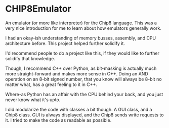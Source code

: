 # CHIP8Emulator

An emulator (or more like interpreter) for the Chip8 language. This was a very nice introduction for me to learn about how emulators generally work.

I had an okay-ish understanding of memory busses, assembly, and CPU architecture before. This project helped further solidify it.

I'd recommend people to do a project like this, if they would like to further solidify that knowledge.

Though, I recommend C++ over Python, as bit-masking is actually much more straight-forward and makes more sense in C++.
Doing an AND operation on an 8-bit signed number, that you know will always be 8-bit no matter what, has a great feeling to it in C++.

Where-as Python has an affair with the CPU behind your back, and you just never know what it's upto.

I did modularize the code with classes a bit though. A GUI class, and a Chip8 class.
GUI is always displayed, and the Chip8 sends write requests to it. I tried to make the code as readable as possible.
